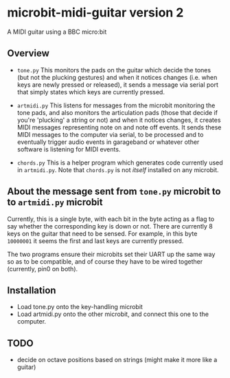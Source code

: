 # microbit-midi-guitar version 2

A MIDI guitar using a BBC micro:bit

## Overview

* `tone.py` This monitors the pads on the guitar which decide the tones (but not the plucking gestures) and when it notices changes (i.e. when keys are newly pressed or released), it sends a message via serial port that simply states which keys are currently pressed.

* `artmidi.py` This listens for messages from the microbit monitoring the tone pads, and also monitors the articulation pads (those that decide if you're 'plucking' a string or not) and when it notices changes, it creates MIDI messages representing note on and note off events.  It sends these MIDI messages to the computer via serial, to be processed and to eventually trigger audio events in garageband or whatever other software is listening for MIDI events.

* `chords.py` This is a helper program which generates code currently used in `artmidi.py`.  Note that `chords.py` is not _itself_ installed on any microbit.

## About the message sent from `tone.py` microbit to to `artmidi.py` microbit

Currently, this is a single byte, with each bit in the byte acting as a flag to say whether the corresponding key is down or not.  There are currently 8 keys on the guitar that need to be sensed.  For example, in this byte `10000001` it seems the first and last keys are currently pressed.  

The two programs ensure their microbits set their UART up the same way so as to be compatible, and of course they have to be wired together (currently, pin0 on both).

## Installation

* Load tone.py onto the key-handling microbit
* Load artmidi.py onto the other microbit, and connect this one to the computer.




## TODO

* decide on octave positions based on strings (might make it more like a guitar)
